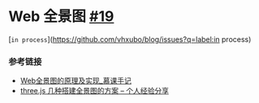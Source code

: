 # Web 全景图 [#19](https://github.com/vhxubo/blog/issues/19)

[`in process`](https://github.com/vhxubo/blog/issues?q=label:in process)

### 参考链接

- [Web全景图的原理及实现_慕课手记](http://www.imooc.com/article/14196)
- [three.js 几种搭建全景图的方案 – 个人经验分享](http://ashita.top/front/three-panorama.html)